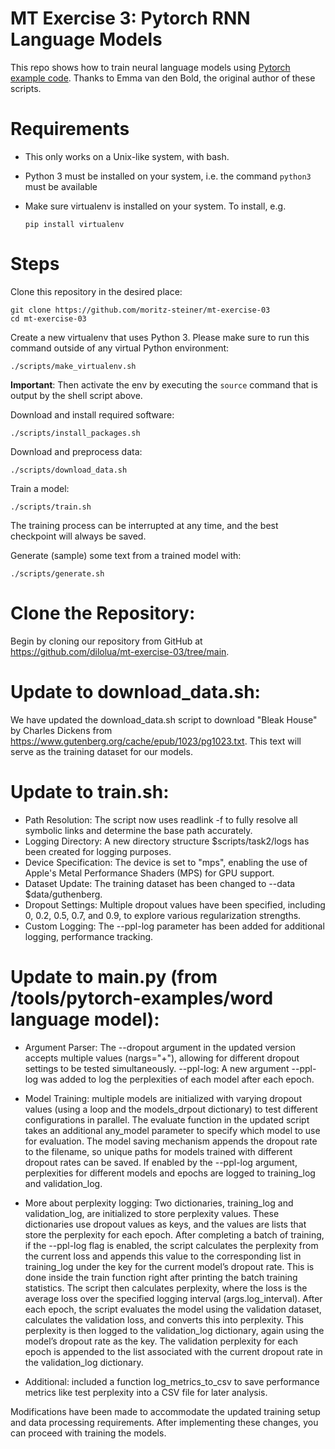 # MT Exercise 3: Pytorch RNN Language Models

This repo shows how to train neural language models using [Pytorch example code](https://github.com/pytorch/examples/tree/master/word_language_model). Thanks to Emma van den Bold, the original author of these scripts. 

# Requirements

- This only works on a Unix-like system, with bash.
- Python 3 must be installed on your system, i.e. the command `python3` must be available
- Make sure virtualenv is installed on your system. To install, e.g.

    `pip install virtualenv`

# Steps

Clone this repository in the desired place:

    git clone https://github.com/moritz-steiner/mt-exercise-03
    cd mt-exercise-03

Create a new virtualenv that uses Python 3. Please make sure to run this command outside of any virtual Python environment:

    ./scripts/make_virtualenv.sh

**Important**: Then activate the env by executing the `source` command that is output by the shell script above.

Download and install required software:

    ./scripts/install_packages.sh

Download and preprocess data:

    ./scripts/download_data.sh

Train a model:

    ./scripts/train.sh

The training process can be interrupted at any time, and the best checkpoint will always be saved.

Generate (sample) some text from a trained model with:

    ./scripts/generate.sh

# Clone the Repository:

Begin by cloning our repository from GitHub at https://github.com/dilolua/mt-exercise-03/tree/main.

# Update to download_data.sh:

We have updated the download_data.sh script to download "Bleak House" by Charles Dickens from https://www.gutenberg.org/cache/epub/1023/pg1023.txt.
This text will serve as the training dataset for our models.

# Update to train.sh:

- Path Resolution: The script now uses readlink -f to fully resolve all symbolic links and determine the base path accurately.
- Logging Directory: A new directory structure $scripts/task2/logs has been created for logging purposes.
- Device Specification: The device is set to "mps", enabling the use of Apple's Metal Performance Shaders (MPS) for GPU support.
- Dataset Update: The training dataset has been changed to --data $data/guthenberg.
- Dropout Settings: Multiple dropout values have been specified, including 0, 0.2, 0.5, 0.7, and 0.9, to explore various regularization strengths.
- Custom Logging: The --ppl-log parameter has been added for additional logging, performance tracking.

# Update to main.py (from /tools/pytorch-examples/word language model):

- Argument Parser: The --dropout argument in the updated version accepts multiple values (nargs="+"), allowing for different dropout settings to be tested simultaneously.
--ppl-log: A new argument --ppl-log was added to log the perplexities of each model after each epoch.

- Model Training: multiple models are initialized with varying dropout values (using a loop and the models_drpout dictionary) to test different configurations in parallel.
The evaluate function in the updated script takes an additional any_model parameter to specify which model to use for evaluation.
The model saving mechanism appends the dropout rate to the filename, so unique paths for models trained with different dropout rates can be saved.
If enabled by the --ppl-log argument, perplexities for different models and epochs are logged to training_log and validation_log.

- More about perplexity logging: Two dictionaries, training_log and validation_log, are initialized to store perplexity values. 
These dictionaries use dropout values as keys, and the values are lists that store the perplexity for each epoch.
After completing a batch of training, if the --ppl-log flag is enabled, the script calculates the perplexity from the current loss 
and appends this value to the corresponding list in training_log under the key for the current model’s dropout rate. 
This is done inside the train function right after printing the batch training statistics.
The script then calculates perplexity, where the loss is the average loss over the specified logging interval (args.log_interval).
After each epoch, the script evaluates the model using the validation dataset, calculates the validation loss, and converts this into perplexity. 
This perplexity is then logged to the validation_log dictionary, again using the model’s dropout rate as the key.
The validation perplexity for each epoch is appended to the list associated with the current dropout rate in the validation_log dictionary.

- Additional: included a function log_metrics_to_csv to save performance metrics like test perplexity into a CSV file for later analysis.

Modifications have been made to accommodate the updated training setup and data processing requirements.
After implementing these changes, you can proceed with training the models.




